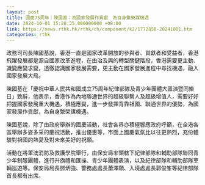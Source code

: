 ```yaml
---
layout: post
title: 國慶75周年｜陳國基：為國家發展作貢獻　為自身繁榮謀機遇
date: 2024-10-01 15:28:25.000000000 +08:00
link: https://news.rthk.hk/rthk/ch/component/k2/1772858-20241001.htm
categories: rthk
---
```


政務司司長陳國基說，香港一直是國家改革開放的參與者、貢獻者和受益者，香港飛躍發展都是源自國家改革進程，在由治及興的轉型關鍵階段，香港需要更主動、識變應變求變，透徹認識國家發展需要，更主動在國家發展進程中尋找機遇，融入國家發展大局。

陳國基在「慶祝中華人民共和國成立75周年紀律部隊及青少年團體大匯演暨同樂日」致辭，他表示，香港作為內地聯通世界的超級聯繫人及超級增值人，需要好好把握國家發展重大機遇，積極應變，進一步發揮背靠祖國、聯通世界的優勢，為國家發展作貢獻，為自身繁榮謀機遇。

陳國基說，除了由政府舉辦的國慶活動，社會各界亦積極響應政府呼籲，在全港各區舉辦多姿多采的慶祝活動，推出優惠等，市面上國慶氣氛比以往更熱烈，充份體驗對祖國的熱愛及對未來美好的祝願。

活動在將軍澳消防及救護學院舉行，由保安局率領轄下紀律部隊和輔助部隊聯同青少年制服團體，進行升旗禮和匯操、青少年團體表演，以及紀律部隊和輔助部隊車輛巡遊等。保安局局長鄧炳強、警務處處長蕭澤頤、入境處處長郭俊峯等紀律部隊首長都有出席。
